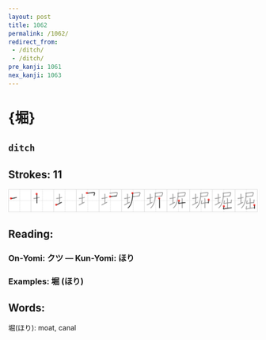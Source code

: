 ```yaml
---
layout: post
title: 1062
permalink: /1062/
redirect_from:
 - /ditch/
 - /ditch/
pre_kanji: 1061
nex_kanji: 1063
---
```


# {堀}

## `ditch`

## Strokes: 11

<div class="stroke"><img src="../images/E5A080.png" /></div>

## Reading:

### On-Yomi: クツ &mdash; Kun-Yomi: ほり

### Examples: 堀 (ほり)

## Words:

堀(ほり): moat, canal
